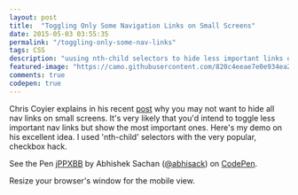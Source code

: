 ```yaml
---
layout: post
title:  "Toggling Only Some Navigation Links on Small Screens"
date: 2015-05-03 03:55:35
permalink: "/toggling-only-some-nav-links"
tags: CSS
description: "uusing nth-child selectors to hide less important links on smallscreens but toggle the most important ones."
featured-image: "https://camo.githubusercontent.com/820c4eeae7e0e934ea25d23e8e72f2b1f43b4088/68747470733a2f2f662e636c6f75642e6769746875622e636f6d2f6173736574732f31323733322f313536363638352f31353761353632652d353039332d313165332d383939392d3037326262633231636334352e706e67"
comments: true
codepen: true
---
```


Chris Coyier explains in his recent [post](https://css-tricks.com/the-priority-navigation-pattern/) why you may not want to hide all nav links on small screens. It's very likely that you'd intend to toggle less important nav links but show the most important ones. Here's my demo on his excellent idea. I used 'nth-child' selectors with the very popular, checkbox hack.

<p data-height="322" data-theme-id="0" data-slug-hash="jPPXBB" data-default-tab="result" data-user="abhisack" class='codepen'>See the Pen <a href='http://codepen.io/abhisack/pen/jPPXBB/'>jPPXBB</a> by Abhishek Sachan (<a href='http://codepen.io/abhisack'>@abhisack</a>) on <a href='http://codepen.io'>CodePen</a>.</p>
<script async src="//assets.codepen.io/assets/embed/ei.js"></script>

Resize your browser's window for the mobile view.



